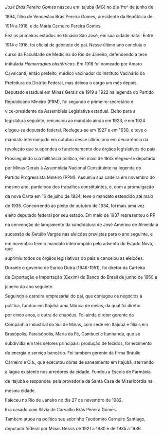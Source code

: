 

*José Brás Pereira Gomes* nasceu em Itajubá (MG) no dia 1^o^ de junho de

1894, filho de Venceslau Brás Pereira Gomes, presidente da República de

1914 a 1918, e de Maria Carneiro Pereira Gomes.



Fez os primeiros estudos no Ginásio São José, em sua cidade natal. Entre

1914 e 1916, foi oficial de gabinete do pai. Nesse último ano concluiu o

curso da Faculdade de Medicina do Rio de Janeiro, defendendo a tese

intitulada *Hemorragias obstétricas*. Em 1918 foi nomeado por Amaro

Cavalcanti, então prefeito, médico vacinador do Instituto Vacinário da

Prefeitura do Distrito Federal, mas deixou o cargo um mês depois.



Deputado estadual em Minas Gerais de 1919 a 1922 na legenda do Partido

Republicano Mineiro (PRM), foi segundo e primeiro-secretário e

vice-presidente da Assembleia Legislativa estadual. Eleito para a

legislatura seguinte, renunciou ao mandato ainda em 1923, e em 1924

elegeu-se deputado federal. Reelegeu-se em 1927 e em 1930, e teve o

mandato interrompido em outubro desse último ano em decorrência da

revolução que suspendeu o funcionamento dos órgãos legislativos do país.



Prosseguindo sua militância política, em maio de 1933 elegeu-se deputado

por Minas Gerais à Assembleia Nacional Constituinte na legenda do

Partido Progressista Mineiro (PPM). Assumiu sua cadeira em novembro do

mesmo ano, participou dos trabalhos constituintes, e, com a promulgação

da nova Carta em 16 de julho de 1934, teve o mandato estendido até maio

de 1935. Concorrendo ao pleito de outubro de 1934, foi mais uma vez

eleito deputado federal por seu estado. Em maio de 1937 representou o PP

na convenção de lançamento da candidatura de José Américo de Almeida à

sucessão de Getúlio Vargas nas eleições previstas para o ano seguinte, e

em novembro teve o mandato interrompido pelo advento do Estado Novo, que

suprimiu todos os órgãos legislativos do país e cancelou as eleições.



Durante o governo de Eurico Dutra (1946-1951), foi diretor da Carteira

de Exportação e Importação (Cexim) do Banco do Brasil de junho de 1950 a

janeiro do ano seguinte.



Seguindo a carreira empresarial do pai, que conjugou os negócios à

política, fundou em Itajubá uma fábrica de meias, da qual foi diretor

por cinco anos, e outra de chapéus. Foi ainda diretor gerente da

Companhia Industrial do Sul de Minas, com sede em Itajubá e filiais em

Brasópolis, Paraisópolis, Maria da Fé, Cambuci e Itanhandu, que se

subdividia em três setores principais: produção de tecidos, fornecimento

de energia e serviço bancário. Foi também gerente da firma Bráulio

Carneiro e Cia., que executou obras de saneamento em Itajubá, aterrando

a lagoa existente nos arredores da cidade. Fundou a Escola de Farmácia

de Itajubá e respondeu pela provedoria da Santa Casa de Misericórdia na

mesma cidade.



Faleceu no Rio de Janeiro no dia 27 de novembro de 1982.



Era casado com Sílvia de Carvalho Brás Pereira Gomes.



Também atuou na política seu sobrinho Teodomiro Carneiro Santiago,

deputado federal por Minas Gerais de 1921 a 1930 e de 1935 a 1936.



